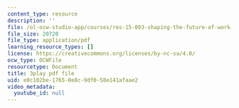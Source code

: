 ```yaml
---
content_type: resource
description: ''
file: /ol-ocw-studio-app/courses/res-15-003-shaping-the-future-of-work-15-662x-spring-2016/e0c102be17650e8c9df058e141afaae2_OmiGPen5vSo.pdf
file_size: 20720
file_type: application/pdf
learning_resource_types: []
license: https://creativecommons.org/licenses/by-nc-sa/4.0/
ocw_type: OCWFile
resourcetype: Document
title: 3play pdf file
uid: e0c102be-1765-0e8c-9df0-58e141afaae2
video_metadata:
  youtube_id: null
---
```

